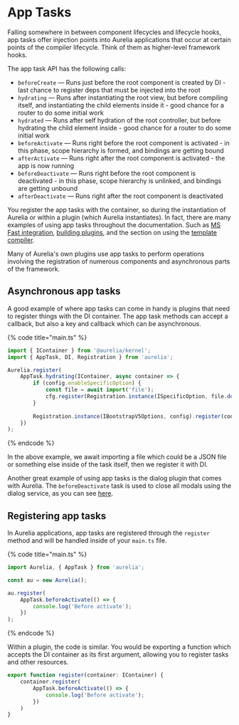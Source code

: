 # App Tasks

Falling somewhere in between component lifecycles and lifecycle hooks, app tasks offer injection points into Aurelia applications that occur at certain points of the compiler lifecycle. Think of them as higher-level framework hooks.

The app task API has the following calls:

* `beforeCreate` — Runs just before the root component is created by DI - last chance to register deps that must be injected into the root
* `hydrating` — Runs after instantiating the root view, but before compiling itself, and instantiating the child elements inside it - good chance for a router to do some initial work
* `hydrated` — Runs after self hydration of the root controller, but before hydrating the child element inside - good chance for a router to do some initial work
* `beforeActivate` — Runs right before the root component is activated - in this phase, scope hierarchy is formed, and bindings are getting bound
* `afterActivate` — Runs right after the root component is activated - the app is now running
* `beforeDeactivate` — Runs right before the root component is deactivated - in this phase, scope hierarchy is unlinked, and bindings are getting unbound
* `afterDeactivate` — Runs right after the root component is deactivated

You register the app tasks with the container, so during the instantiation of Aurelia or within a plugin (which Aurelia instantiates). In fact, there are many examples of using app tasks throughout the documentation. Such as [MS Fast integration](../reference/examples/integration/ms-fast.md), [building plugins](../developer-guides/building-plugins.md), and the section on using the [template compiler](../developer-guides/scenarios/the-template-compiler.md).

Many of Aurelia's own plugins use app tasks to perform operations involving the registration of numerous components and asynchronous parts of the framework.

## Asynchronous app tasks

A good example of where app tasks can come in handy is plugins that need to register things with the DI container. The app task methods can accept a callback, but also a key and callback which can be asynchronous.

{% code title="main.ts" %}
```typescript
import { IContainer } from '@aurelia/kernel';
import { AppTask, DI, Registration } from 'aurelia';

Aurelia.register(
    AppTask.hydrating(IContainer, async container => {
        if (config.enableSpecificOption) {
            const file = await import('file');
            cfg.register(Registration.instance(ISpecificOption, file.do());
        }
        
        Registration.instance(IBootstrapV5Options, config).register(container);
    })
);
```
{% endcode %}

In the above example, we await importing a file which could be a JSON file or something else inside of the task itself, then we register it with DI.

Another great example of using app tasks is the dialog plugin that comes with Aurelia. The `beforeDeactivate` task is used to close all modals using the dialog service, as you can see [here](../../../packages/runtime-html/src/plugins/dialog/dialog-service.ts#L55).

## Registering app tasks

In Aurelia applications, app tasks are registered through the `register` method and will be handled inside of your `main.ts` file.

{% code title="main.ts" %}
```typescript
import Aurelia, { AppTask } from 'aurelia';

const au = new Aurelia();

au.register(
    AppTask.beforeActivate(() => {
        console.log('Before activate');
    })
);
```
{% endcode %}

Within a plugin, the code is similar. You would be exporting a function which accepts the DI container as its first argument, allowing you to register tasks and other resources.

```typescript
export function register(container: IContainer) {
    container.register(
        AppTask.beforeActivate(() => {
            console.log('Before activate');
        })
    )
}
```

